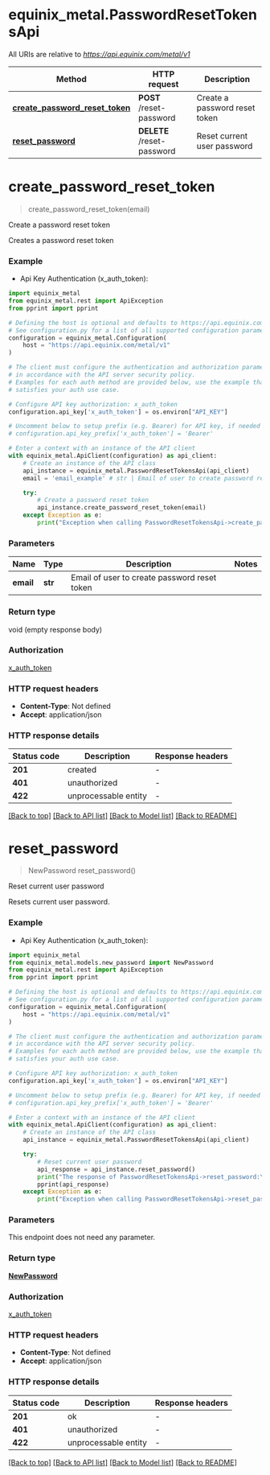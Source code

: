 # equinix_metal.PasswordResetTokensApi

All URIs are relative to *https://api.equinix.com/metal/v1*

Method | HTTP request | Description
------------- | ------------- | -------------
[**create_password_reset_token**](PasswordResetTokensApi.md#create_password_reset_token) | **POST** /reset-password | Create a password reset token
[**reset_password**](PasswordResetTokensApi.md#reset_password) | **DELETE** /reset-password | Reset current user password


# **create_password_reset_token**
> create_password_reset_token(email)

Create a password reset token

Creates a password reset token

### Example

* Api Key Authentication (x_auth_token):

```python
import equinix_metal
from equinix_metal.rest import ApiException
from pprint import pprint

# Defining the host is optional and defaults to https://api.equinix.com/metal/v1
# See configuration.py for a list of all supported configuration parameters.
configuration = equinix_metal.Configuration(
    host = "https://api.equinix.com/metal/v1"
)

# The client must configure the authentication and authorization parameters
# in accordance with the API server security policy.
# Examples for each auth method are provided below, use the example that
# satisfies your auth use case.

# Configure API key authorization: x_auth_token
configuration.api_key['x_auth_token'] = os.environ["API_KEY"]

# Uncomment below to setup prefix (e.g. Bearer) for API key, if needed
# configuration.api_key_prefix['x_auth_token'] = 'Bearer'

# Enter a context with an instance of the API client
with equinix_metal.ApiClient(configuration) as api_client:
    # Create an instance of the API class
    api_instance = equinix_metal.PasswordResetTokensApi(api_client)
    email = 'email_example' # str | Email of user to create password reset token

    try:
        # Create a password reset token
        api_instance.create_password_reset_token(email)
    except Exception as e:
        print("Exception when calling PasswordResetTokensApi->create_password_reset_token: %s\n" % e)
```



### Parameters

Name | Type | Description  | Notes
------------- | ------------- | ------------- | -------------
 **email** | **str**| Email of user to create password reset token | 

### Return type

void (empty response body)

### Authorization

[x_auth_token](../README.md#x_auth_token)

### HTTP request headers

 - **Content-Type**: Not defined
 - **Accept**: application/json

### HTTP response details
| Status code | Description | Response headers |
|-------------|-------------|------------------|
**201** | created |  -  |
**401** | unauthorized |  -  |
**422** | unprocessable entity |  -  |

[[Back to top]](#) [[Back to API list]](../README.md#documentation-for-api-endpoints) [[Back to Model list]](../README.md#documentation-for-models) [[Back to README]](../README.md)

# **reset_password**
> NewPassword reset_password()

Reset current user password

Resets current user password.

### Example

* Api Key Authentication (x_auth_token):

```python
import equinix_metal
from equinix_metal.models.new_password import NewPassword
from equinix_metal.rest import ApiException
from pprint import pprint

# Defining the host is optional and defaults to https://api.equinix.com/metal/v1
# See configuration.py for a list of all supported configuration parameters.
configuration = equinix_metal.Configuration(
    host = "https://api.equinix.com/metal/v1"
)

# The client must configure the authentication and authorization parameters
# in accordance with the API server security policy.
# Examples for each auth method are provided below, use the example that
# satisfies your auth use case.

# Configure API key authorization: x_auth_token
configuration.api_key['x_auth_token'] = os.environ["API_KEY"]

# Uncomment below to setup prefix (e.g. Bearer) for API key, if needed
# configuration.api_key_prefix['x_auth_token'] = 'Bearer'

# Enter a context with an instance of the API client
with equinix_metal.ApiClient(configuration) as api_client:
    # Create an instance of the API class
    api_instance = equinix_metal.PasswordResetTokensApi(api_client)

    try:
        # Reset current user password
        api_response = api_instance.reset_password()
        print("The response of PasswordResetTokensApi->reset_password:\n")
        pprint(api_response)
    except Exception as e:
        print("Exception when calling PasswordResetTokensApi->reset_password: %s\n" % e)
```



### Parameters
This endpoint does not need any parameter.

### Return type

[**NewPassword**](NewPassword.md)

### Authorization

[x_auth_token](../README.md#x_auth_token)

### HTTP request headers

 - **Content-Type**: Not defined
 - **Accept**: application/json

### HTTP response details
| Status code | Description | Response headers |
|-------------|-------------|------------------|
**201** | ok |  -  |
**401** | unauthorized |  -  |
**422** | unprocessable entity |  -  |

[[Back to top]](#) [[Back to API list]](../README.md#documentation-for-api-endpoints) [[Back to Model list]](../README.md#documentation-for-models) [[Back to README]](../README.md)

